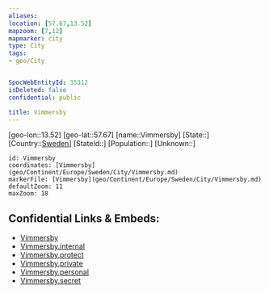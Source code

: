 ```yaml
---
aliases: 
location: [57.67,13.52]
mapzoom: [7,12] 
mapmarker: city 
type: City
tags:
- geo/City


SpocWebEntityId: 35312
isDeleted: false
confidential: public

title: Vimmersby
---
```

[geo-lon::13.52]
[geo-lat::57.67]
[name::Vimmersby]
[State::]
[Country::[Sweden](geo/Continent/Europe/Sweden.md)]
[StateId::]
[Population::]
[Unknown::]


```leaflet
id: Vimmersby
coordinates: [Vimmersby](geo/Continent/Europe/Sweden/City/Vimmersby.md)
markerFile: [Vimmersby](geo/Continent/Europe/Sweden/City/Vimmersby.md)
defaultZoom: 11 
maxZoom: 18
```


## Confidential Links & Embeds: 
- [Vimmersby](../../../../../../_public/geo/Continent/Europe/Sweden/City/Vimmersby.md) 
- [Vimmersby.internal](../../../../../../_internal/geo/Continent/Europe/Sweden/City/Vimmersby.internal.md) 
- [Vimmersby.protect](../../../../../../_protect/geo/Continent/Europe/Sweden/City/Vimmersby.protect.md) 
- [Vimmersby.private](../../../../../../_private/geo/Continent/Europe/Sweden/City/Vimmersby.private.md) 
- [Vimmersby.personal](../../../../../../_personal/geo/Continent/Europe/Sweden/City/Vimmersby.personal.md) 
- [Vimmersby.secret](../../../../../../_secret/geo/Continent/Europe/Sweden/City/Vimmersby.secret.md) 
